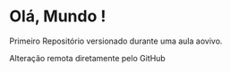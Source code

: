 # Olá, Mundo !
 Primeiro Repositório versionado
    durante uma aula aovivo.    
    
Alteração remota diretamente pelo GitHub
